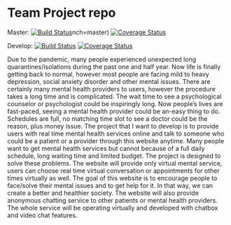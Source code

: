 # Team Project repo

Master:
[![Build Status](https://app.travis-ci.com/gcivil-nyu-org/Team_Team1_CS-GY-6063-Fall2021.svg?branch=develop)](https://app.travis-ci.com/gcivil-nyu-org/Team_Team1_CS-GY-6063-Fall2021)nch=master)
[![Coverage Status](https://coveralls.io/repos/github/gcivil-nyu-org/Team_Team1_CS-GY-6063-Fall2021/badge.svg?branch=master)](https://coveralls.io/github/gcivil-nyu-org/Team_Team1_CS-GY-6063-Fall2021?branch=master)

Develop: [![Build Status](https://app.travis-ci.com/gcivil-nyu-org/Team_Team1_CS-GY-6063-Fall2021.svg?branch=develop)](https://app.travis-ci.com/gcivil-nyu-org/Team_Team1_CS-GY-6063-Fall2021)
[![Coverage Status](https://coveralls.io/repos/github/gcivil-nyu-org/Team_Team1_CS-GY-6063-Fall2021/badge.svg?branch=develop&kill_cache=1)](https://coveralls.io/github/gcivil-nyu-org/Team_Team1_CS-GY-6063-Fall2021?branch=develop&kill_cache=1)



Due to the pandemic, many people experienced unexpected long quarantines/isolations during the past one and half year. Now life is finally getting back to normal, however most people are facing mild to heavy depression, social anxiety disorder and other mental issues. There are certainly many mental health providers to users, however the procedure takes a long time and is complicated. The wait time to see a psychological counselor or psychologist could be inspiringly long. Now people’s lives are fast-paced, seeing a mental health provider could be an-easy thing to do. Schedules are full, no matching time slot to see a doctor could be the reason, plus money issue. The project that I want to develop is to provide users with real time mental health services online and talk to someone who could be a patient or a provider through this website anytime. Many people want to get mental health services but cannot because of a full daily schedule, long waiting time and limited budget. The project is designed to solve these problems. The website will provide only virtual mental service, users can choose real time virtual conversation or appointments for other times virtually as well. The goal of this website is to encourage people to face/solve their mental issues and to get help for it. In that way, we can create a better and healthier society. The website will also provide anonymous chatting service to other patients or mental health providers. The whole service will be operating virtually and developed with chatbox and video chat features.
